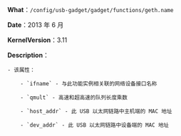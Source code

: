 **What**：`/config/usb-gadget/gadget/functions/geth.name`

**Date**：2013 年 6 月

**KernelVersion**：3.11

**Description**：

    - 该属性：

        - `ifname` - 与此功能实例相关联的网络设备接口名称

        - `qmult` - 高速和超高速的队列长度乘数

        - `host_addr` - 此 USB 以太网链路中主机端的 MAC 地址

        - `dev_addr` - 此 USB 以太网链路中设备端的 MAC 地址